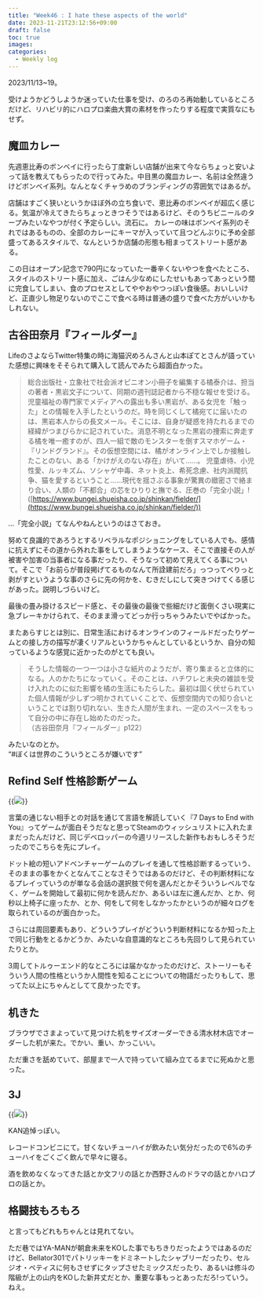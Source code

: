 ```yaml
---
title: "Week46 : I hate these aspects of the world"
date: 2023-11-21T23:12:56+09:00
draft: false
toc: true
images:
categories:
  - Weekly log
---
```

2023/11/13~19。

受けようかどうしようか迷っていた仕事を受け、のろのろ再始動しているところだけど、リハビリ的にハロプロ楽曲大賞の素材を作ったりする程度で実質なにもせず。

<!--more-->

## 魔皿カレー

先週恵比寿のボンベイに行ったら丁度新しい店舗が出来て今ならちょっと安いよって話を教えてもらったので行ってみた。中目黒の魔皿カレー、名前は全然違うけどボンベイ系列。なんとなくチャラめのブランディングの雰囲気ではあるが。

店舗はすごく狭いというかほぼ外の立ち食いで、恵比寿のボンベイが超広く感じる。気温が冷えてきたらちょっときつそうではあるけど、そのうちビニールのタープみたいなやつが付く予定らしい。流石に。
カレーの味はボンベイ系列のそれではあるものの、全部のカレーにキーマが入っていて且つどんぶりに予め全部盛ってあるスタイルで、なんというか店舗の形態も相まってストリート感がある。

この日はオープン記念で790円になっていた一番辛くないやつを食べたところ、スタイルのストリート感に加え、ごはん少なめにしたせいもあってあっという間に完食してしまい、食のプロセスとしてややおやつっぽい食後感。おいしいけど、正直少し物足りないのでここで食べる時は普通の盛りで食べた方がいいかもしれない。

## 古谷田奈月『フィールダー』

LifeのさよならTwitter特集の時に海猫沢めろんさんと山本ぽてとさんが語っていた感想に興味をそそられて購入して読んでみたら超面白かった。

> 総合出版社・立象社で社会派オピニオン小冊子を編集する橘泰介は、担当の著者・黒岩文子について、同期の週刊誌記者から不穏な報せを受ける。児童福祉の専門家でメディアへの露出も多い黒岩が、ある女児を「触った」との情報を入手したというのだ。時を同じくして橘宛てに届いたのは、黒岩本人からの長文メール。そこには、自身が疑惑を持たれるまでの経緯がつまびらかに記されていた。消息不明となった黒岩の捜索に奔走する橘を唯一癒すのが、四人一組で敵のモンスターを倒すスマホゲーム・『リンドグランド』。その仮想空間には、橘がオンライン上でしか接触したことのない、ある「かけがえのない存在」がいて……。
> 児童虐待、小児性愛、ルッキズム、ソシャゲ中毒、ネット炎上、希死念慮、社内派閥抗争、猫を愛するということ……現代を揺さぶる事象が驚異の緻密さで絡まり合い、人類の「不都合」の芯をひりりと撫でる、圧巻の「完全小説」!  
> ([https://www.bungei.shueisha.co.jp/shinkan/fielder/](https://www.bungei.shueisha.co.jp/shinkan/fielder/))

…「完全小説」てなんやねんというのはさておき。

努めて良識的であろうとするリベラルなポジショニングをしている人でも、感情に抗えずにその道から外れた事をしてしまうようなケース、そこで直接その人が被害や加害の当事者になる事だったり、そうなって初めて見えてくる事について。そこで「お前らが普段掲げてるものなんて所詮建前だろ」っつってべりっと剥がすというような事のさらに先の何かを、むきだしにして突きつけてくる感じがあった。説明しづらいけど。

最後の畳み掛けるスピード感と、その最後の最後で些細だけど面倒くさい現実に急ブレーキかけられて、そのまま滑ってどっか行っちゃうみたいでやばかった。

またあらすじとは別に、日常生活におけるオンラインのフィールドだったりゲームとの接し方の描写が凄くリアルというかちゃんとしているというか、自分の知っているような感覚に近かったのがとても良い。

> そうした情報の一つ一つは小さな紙片のようだが、寄り集まると立体的になる。人のかたちになっていく。そのことは、ハチワレと未央の雑談を受け入れたのに似た影響を橘の生活にもたらした。最初は固く伏せられていた個人情報が少しずつ明かされていくことで、仮想空間内での知り合いということでは割り切れない、生きた人間が生まれ、一定のスペースをもって自分の中に存在し始めたのだった。  
>（古谷田奈月『フィールダー』p122） 

みたいなのとか。  
“#ぼくは世界のこういうところが嫌いです”

## Refind Self 性格診断ゲーム

{{<image src="/images/2023/1115_RefindSelf.webp">}}

言葉の通じない相手との対話を通じて言語を解読していく『7 Days to End with You』ってゲームが面白そうだなと思ってSteamのウィッシュリストに入れたままだったんだけど、同じデベロッパーの今週リリースした新作もおもしろそうだったのでこちらを先にプレイ。

ドット絵の短いアドベンチャーゲームのプレイを通して性格診断するっていう、そのままの事をかくとなんてことなさそうではあるのだけど、その判断材料になるプレイっていうのが単なる会話の選択肢で何を選んだとかそういうレベルでなく、ゲームを開始して最初に何かを読んだか、あるいは左に進んだか、とか、何秒以上椅子に座ったか、とか、何をして何をしなかったかというのが細々ログを取られているのが面白かった。

さらには周回要素もあり、どういうプレイがどういう判断材料になるか知った上で同じ行動をとるかどうか、みたいな自意識的なところも先回りして見られていたりとか。

3周してトルゥーエンド的なところには届かなかったのだけど、ストーリーもそういう人間の性格というか人間性を知ることについての物語だったりもして、思ってた以上にちゃんとしてて良かったです。

## 机きた

ブラウザでさまよっていて見つけた机をサイズオーダーできる清水材木店でオーダーした机が来た。でかい、重い、かっこいい。

ただ重さを舐めていて、部屋まで一人で持っていて組み立てるまでに死ぬかと思った。

## 3J

{{<image src="/images/2023/1118_3J.webp">}}

KAN追悼っぽい。

レコードコンビニにて。甘くないチューハイが飲みたい気分だったので6%のチューハイをごくごく飲んで早々に寝る。

酒を飲めなくなってきた話とか文フリの話とか西野さんのドラマの話とかハロプロの話とか。

## 格闘技もろもろ

と言ってもどれもちゃんとは見れてない。

ただ巷ではYA-MANが朝倉未来をKOした事でもちきりだったようではあるのだけど、Bellator301でパトリッキーをドミネートしたシャブリーだったり、セルジオ・ペティスに何もさせずにタップさせたミックスだったり、あるいは修斗の階級が上の山内をKOした新井丈だとか、重要な事もっとあっただろ!っていう。ねえ。
